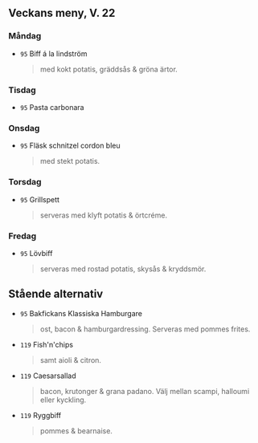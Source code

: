 ## Veckans meny, V. 22

### Måndag

* `95` Biff á la lindström
  > med kokt potatis, gräddsås & gröna ärtor.

### Tisdag

* `95` Pasta carbonara
  

### Onsdag

* `95` Fläsk schnitzel cordon bleu
  > med stekt potatis.

### Torsdag

* `95` Grillspett
  > serveras med klyft potatis & örtcréme.

### Fredag

* `95` Lövbiff 
  >  serveras med rostad potatis, skysås & kryddsmör.

## Stående alternativ

* `95` Bakfickans Klassiska Hamburgare
  > ost, bacon & hamburgardressing. Serveras med pommes frites.

* `119` Fish'n'chips  
  >  samt aioli & citron.

* `119` Caesarsallad
  > bacon, krutonger & grana padano. Välj mellan scampi, halloumi eller kyckling.
  
* `119` Ryggbiff
  > pommes & bearnaise.

